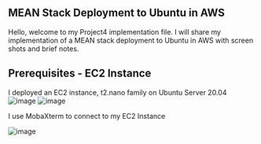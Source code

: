 ## MEAN Stack Deployment to Ubuntu in AWS
Hello, welcome to my Project4 implementation file. I will share my implementation of a MEAN stack deployment to Ubuntu in AWS with screen shots and brief notes.
## Prerequisites - EC2 Instance
I deployed an EC2 instance, t2.nano family on Ubuntu Server 20.04
![image](https://user-images.githubusercontent.com/20802925/129450285-798e0aa3-c65d-4183-a6cd-64987f70749e.png)
![image](https://user-images.githubusercontent.com/20802925/129450431-1eaba209-ef90-4f98-a1de-726d6773b632.png)

I use MobaXterm to connect to my EC2 Instance

![image](https://user-images.githubusercontent.com/20802925/129450508-32864801-b18c-4690-9947-6adc6ab1d4c6.png)
